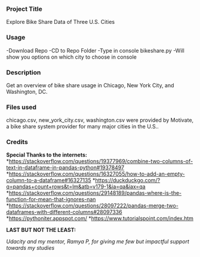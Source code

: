 ### Project Title
Explore Bike Share Data of Three U.S. Cities

### Usage
-Download Repo
-CD to Repo Folder
-Type in console bikeshare.py
-Will show you options on which city to choose in console

### Description
Get an overview of bike share usage in Chicago, New York City, and Washington, DC.

### Files used
chicago.csv, new_york_city.csv, washington.csv were provided by Motivate, a bike share system provider for many major cities in the U.S..

### Credits
__Special Thanks to the internets:__
*https://stackoverflow.com/questions/19377969/combine-two-columns-of-text-in-dataframe-in-pandas-python#19378497
*https://stackoverflow.com/questions/16327055/how-to-add-an-empty-column-to-a-dataframe#16327135
*https://duckduckgo.com/?q=pandas+count+rows&t=lm&atb=v179-1&ia=qa&iax=qa
*https://stackoverflow.com/questions/29148189/pandas-where-is-the-function-for-mean-that-ignores-nan
*https://stackoverflow.com/questions/28097222/pandas-merge-two-dataframes-with-different-columns#28097336
*https://pythoniter.appspot.com/
*https://www.tutorialspoint.com/index.htm

__LAST BUT NOT THE LEAST:__

_Udacity and my mentor, Ramya P, for giving me few but impactful support towards my studies_
